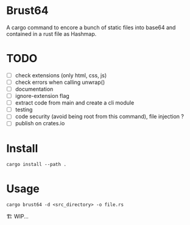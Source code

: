 # Brust64

A cargo command to encore a bunch of static files into base64 and contained in a rust file as Hashmap.

# TODO

- [ ] check extensions (only html, css, js)
- [ ] check errors when calling unwrap()
- [ ] documentation
- [ ] ignore-extension flag
- [ ] extract code from main and create a cli module
- [ ] testing
- [ ] code security (avoid being root from this command), file injection ?
- [ ] publish on crates.io

# Install

```
cargo install --path .
```

# Usage

```
cargo brust64 -d <src_directory> -o file.rs
```

🏗 WIP...